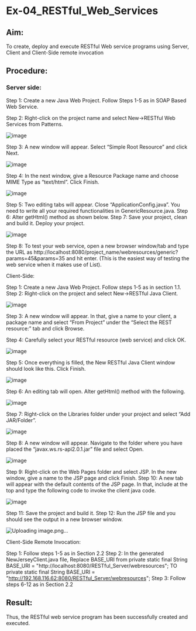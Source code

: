 # Ex-04_RESTful_Web_Services
## Aim:

To create, deploy and execute RESTful Web service programs using Server, Client and Client-Side remote invocation
## Procedure:

### Server side:
Step 1: Create a new Java Web Project. Follow Steps 1-5 as in SOAP Based Web Service.

Step 2: Right-click on the project name and select New->RESTful Web Services from Patterns.

![image](https://github.com/Kaviarasu510/Ex-04_RESTful_Web_Services/assets/119392695/f7eed4bb-a22b-4de0-a57f-f999ed80b74a)


Step 3: A new window will appear. Select “Simple Root Resource” and click Next.

![image](https://github.com/Kaviarasu510/Ex-04_RESTful_Web_Services/assets/119392695/904f947c-33ae-4307-ab6b-bd8a965c49f0)


Step 4: In the next window, give a Resource Package name and choose MIME Type as “text/html”. Click Finish.

![image](https://github.com/Kaviarasu510/Ex-04_RESTful_Web_Services/assets/119392695/7230a274-a2f8-4344-b28d-3398eddf524e)


Step 5: Two editing tabs will appear. Close “ApplicationConfig.java”. You need to write all your required functionalities in GenericResource.java.
Step 6: Alter getHtml() method as shown below.
Step 7: Save your project, clean and build it. Deploy your project.

![image](https://github.com/Kaviarasu510/Ex-04_RESTful_Web_Services/assets/119392695/c3d45159-2c11-4eec-ba93-ed9815fb9cc5)


Step 8: To test your web service, open a new browser window/tab and type the URL as http://localhost:8080/project_name/webresources/generic?params=45&params=35 and hit enter. (This is the easiest way of testing the web service when it makes use of List).



Client-Side:


Step 1: Create a new Java Web Project. Follow steps 1-5 as in section 1.1.
Step 2: Right-click on the project and select New->RESTful Java Client.

![image](https://github.com/Kaviarasu510/Ex-04_RESTful_Web_Services/assets/119392695/07a957db-f48a-4fcd-b179-438095c5eaae)


Step 3: A new window will appear. In that, give a name to your client, a package name and select “From Project” under the “Select the REST resource:” tab and click Browse. 

Step 4: Carefully select your RESTful resource (web service) and click OK.

![image](https://github.com/Kaviarasu510/Ex-04_RESTful_Web_Services/assets/119392695/5a4769dc-6812-4158-8265-bc6a2fa9a554)
 

Step 5: Once everything is filled, the New RESTful Java Client window should look like this. Click Finish.

![image](https://github.com/Kaviarasu510/Ex-04_RESTful_Web_Services/assets/119392695/198b1abc-3a39-4d68-86b3-047cf9575b56)


Step 6: An editing tab will open. Alter getHtml() method with the following.

![image](https://github.com/Kaviarasu510/Ex-04_RESTful_Web_Services/assets/119392695/6a52dffb-3a5b-43f7-807e-afdd201f08a3)



Step 7: Right-click on the Libraries folder under your project and select “Add JAR/Folder”.

![image](https://github.com/Kaviarasu510/Ex-04_RESTful_Web_Services/assets/119392695/27352822-bb47-46c8-83d5-9676e68c225d)



Step 8: A new window will appear. Navigate to the folder where you have placed the “javax.ws.rs-api2.0.1.jar” file and select Open.

![image](https://github.com/Kaviarasu510/Ex-04_RESTful_Web_Services/assets/119392695/197db1fb-d16b-4867-870b-369cae6eef46)



Step 9: Right-click on the Web Pages folder and select JSP. In the new window, give a name to the JSP page and click Finish.
Step 10: A new tab will appear with the default contents of the JSP page. In that, include at the top and type the following code to invoke the client java code.

![image](https://github.com/Kaviarasu510/Ex-04_RESTful_Web_Services/assets/119392695/15f46016-b6fe-4311-83d3-b7a54edb88df)


Step 11: Save the project and build it.
Step 12: Run the JSP file and you should see the output in a new browser window.

![Uploading image.png…]()



Client-Side Remote Invocation:


Step 1: Follow steps 1-5 as in Section 2.2
Step 2: In the generated NewJerseyClient.java file, Replace BASE_URI from private static final String BASE_URI = "http://localhost:8080/RESTful_Server/webresources"; TO private static final String BASE_URI = "http://192.168.116.62:8080/RESTful_Server/webresources";
Step 3: Follow steps 6-12 as in Section 2.2


## Result:
 Thus, the RESTful web service program has been successfully created and executed.
